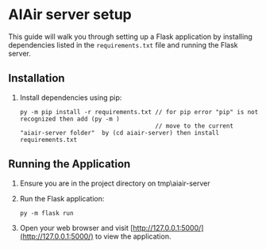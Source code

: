# AIAir server setup

This guide will walk you through setting up a Flask application by installing dependencies listed in the `requirements.txt` file and running the Flask server. 

## Installation

1. Install dependencies using pip:

    ```
    py -m pip install -r requirements.txt // for pip error "pip" is not recognized then add (py -m )
                                          // move to the current "aiair-server folder"  by (cd aiair-server) then install requirements.txt            
    ```

## Running the Application

1. Ensure you are in the project directory on tmp\aiair-server

2. Run the Flask application:

    ```
    py -m flask run

    ```

3. Open your web browser and visit [http://127.0.0.1:5000/](http://127.0.0.1:5000/) to view the application.
